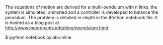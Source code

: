 The equations of motion are derived for a multi-pendulum with n links, the
system is simulated, animated and a controller is developed to balance the
pendulum. The problem is detailed in-depth in the IPython notebook file. It is
hosted as a blog post at http://www.moorepants.info/blog/npendulum.html.

$ ipython notebook pylab=inline
